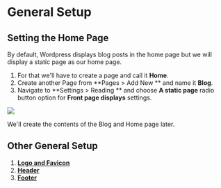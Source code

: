 # General Setup

## Setting the Home Page

By default, Wordpress displays blog posts in the home page but we will display a static page as our home page.
1. For that we'll have to create a page and call it **Home**.
2. Create another Page from **Pages > Add New ** and name it **Blog**.
3. Navigate to **Settings > Reading ** and choose **A static page** radio button option for **Front page displays** settings.

![](http://transvelo.github.io/docs/electro/images/reading-settings.png)


We'll create the contents of the Blog and Home page later.

## Other General Setup

1. [**Logo and Favicon**](logo_and_favicon.md)
2. [**Header**](header.md)
3. [**Footer**](footer.md)


